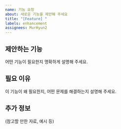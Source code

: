 ```yaml
---
name: 기능 요청
about: 새로운 기능을 제안해 주세요
title: "[Feature] "
labels: enhancement
assignees: MurHyun2
---
```


## 제안하는 기능
어떤 기능이 필요한지 명확하게 설명해 주세요.

## 필요 이유
이 기능이 왜 필요한지, 어떤 문제를 해결하는지 설명해 주세요.

## 추가 정보
(참고할 만한 자료, 예시 등) 